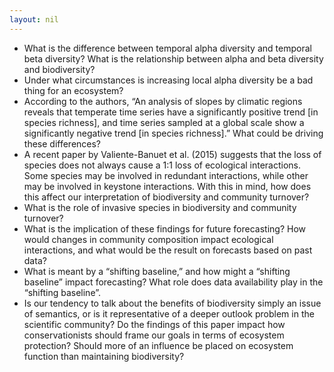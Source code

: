 ```yaml
---
layout: nil
---
```


* What is the difference between temporal alpha diversity and temporal beta diversity? What is the relationship between alpha and beta diversity and biodiversity?
* Under what circumstances is increasing local alpha diversity be a bad thing for an ecosystem?
* According to the authors, “An analysis of slopes by climatic regions reveals that temperate time series have a significantly positive trend [in species richness], and time series sampled at a global scale show a significantly negative trend [in species richness].” What could be driving these differences?
* A recent paper by Valiente-Banuet et al. (2015) suggests that the loss of species does not always cause a 1:1 loss of ecological interactions. Some species may be involved in redundant interactions, while other may be involved in keystone interactions. With this in mind, how does this affect our interpretation of biodiversity and community turnover?
* What is the role of invasive species in biodiversity and community turnover?
* What is the implication of these findings for future forecasting? How would changes in community composition impact ecological interactions, and what would be the result on forecasts based on past data?
* What is meant by a “shifting baseline,” and how might a “shifting baseline” impact forecasting? What role does data availability play in the “shifting baseline”.
* Is our tendency to talk about the benefits of biodiversity simply an issue of semantics, or is it representative of a deeper outlook problem in the scientific community? Do the findings of this paper impact how conservationists should frame our goals in terms of ecosystem protection? Should more of an influence be placed on ecosystem function than maintaining biodiversity? 